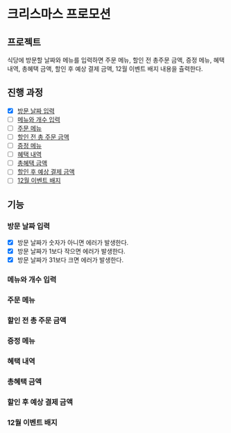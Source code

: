 # 크리스마스 프로모션

## 프로젝트

식당에 방문할 날짜와 메뉴를 입력하면
주문 메뉴, 할인 전 총주문 금액, 증정 메뉴, 혜택 내역,
총혜택 금액, 할인 후 예상 결제 금액, 12월 이벤트 배지
내용을 츌력한다.

## 진행 과정

- [x] [방문 날짜 입력](#방문-날짜-입력)
- [ ] [메뉴와 개수 입력](#메뉴와-개수-입력)
- [ ] [주문 메뉴](#주문-메뉴)
- [ ] [할인 전 총 주문 금액](#할인-전-총-주문-금액)
- [ ] [증정 메뉴](#증정-메뉴)
- [ ] [혜택 내역](#혜택-내역)
- [ ] [총혜택 금액](#총혜택-금액)
- [ ] [할인 후 예상 결제 금액](#할인-후-예상-결제-금액)
- [ ] [12월 이벤트 배지](#12월-이벤트-배지)

## 기능

### 방문 날짜 입력

- [x] 방문 날짜가 숫자가 아니면 에러가 발생한다.
- [x] 방문 날짜가 1보다 작으면 에러가 발생한다.
- [x] 방문 날짜가 31보다 크면 에러가 발생한다.

### 메뉴와 개수 입력

### 주문 메뉴

### 할인 전 총 주문 금액

### 증정 메뉴

### 혜택 내역

### 총혜택 금액

### 할인 후 예상 결제 금액

### 12월 이벤트 배지

